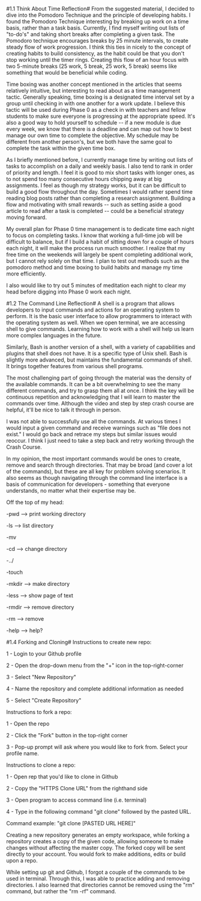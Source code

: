 #1.1 Think About Time Reflection#
From the suggested material, I decided to dive into the Pomodoro Technique and the principle of developing habits. I found the Pomodoro Technique interesting by breaking up work on a time basis, rather than a task basis. Currently, I find myself writing out lists of "to-do's" and taking short breaks after completing a given task. The Pomodoro technique encourages breaks by 25 minute intervals, to create steady flow of work progression. I think this ties in nicely to the concept of creating habits to build consistency, as the habit could be that you don't stop working until the timer rings. Creating this flow of an hour focus with two 5-minute breaks (25 work, 5 break, 25 work, 5 break) seems like something that would be beneficial while coding.

Time boxing was another concept mentioned in the articles that seems relatively intuitive, but interesting to read about as a time management tactic. Generally speaking, time boxing is a designated time interval set by a group until checking in with one another for a work update. I believe this tactic will be used during Phase 0 as a check in with teachers and fellow students to make sure everyone is progressing at the appropriate speed. It's also a good way to hold yourself to schedule -- if a new module is due every week, we know that there is a deadline and can map out how to best manage our own time to complete the objective. My schedule may be different from another person's, but we both have the same goal to complete the task within the given time box.

As I briefly mentioned before, I currently manage time by writing out lists of tasks to accomplish on a daily and weekly basis. I also tend to rank in order of priority and length. I feel it is good to mix short tasks with longer ones, as to not spend too many consecutive hours chipping away at big assignments. I feel as though my strategy works, but it can be difficult to build a good flow throughout the day. Sometimes I would rather spend time reading blog posts rather than completing a research assignment. Building a flow and motivating with small rewards -- such as setting aside a good article to read after a task is completed -- could be a beneficial strategy moving forward.

My overall plan for Phase 0 time management is to dedicate time each night to focus on completing tasks. I know that working a full-time job will be difficult to balance, but if I build a habit of sitting down for a couple of hours each night, it will make the process run much smoother. I realize that my free time on the weekends will largely be spent completing additional work, but I cannot rely solely on that time. I plan to test out methods such as the pomodoro method and time boxing to build habits and manage my time more efficiently.

I also would like to try out 5 minutes of meditation each night to clear my head before digging into Phase 0 work each night.

#1.2 The Command Line Reflection#
A shell is a program that allows developers to input commands and actions for an operating system to perform. It is the basic user interface to allow programmers to interact with the operating system as well. When we open terminal, we are accessing shell to give commands. Learning how to work with a shell will help us learn more complex languages in the future.

Similarly, Bash is another version of a shell, with a variety of capabilities and plugins that shell does not have. It is a specific type of Unix shell. Bash is slightly more advanced, but maintains the fundamental commands of shell. It brings together features from various shell programs.

The most challenging part of going through the material was the density of the available commands. It can be a bit overwhelming to see the many different commands, and try to grasp them all at once. I think the key will be continuous repetition and acknowledging that I will learn to master the commands over time. Although the video and step by step crash course are helpful, it'll be nice to talk it through in person.

I was not able to successfully use all the commands. At various times I would input a given command and receive warnings such as "file does not exist." I would go back and retrace my steps but similar issues would reoccur. I think I just need to take a step back and retry working through the Crash Course.

In my opinion, the most important commands would be ones to create, remove and search through directories. That may be broad (and cover a lot of the commands), but these are all key for problem solving scenarios. It also seems as though navigating through the command line interface is a basis of communication for developers - something that everyone understands, no matter what their expertise may be.

Off the top of my head:

-pwd --> print working directory

-ls --> list directory

-mv

-cd --> change directory

-../

-touch

-mkdir --> make directory

-less --> show page of text

-rmdir --> remove directory

-rm --> remove

-help --> help?

#1.4 Forking and Cloning#
Instructions to create new repo:

1 - Login to your Github profile

2 - Open the drop-down menu from the "+" icon in the top-right-corner

3 - Select "New Repository"

4 - Name the repository and complete additional information as needed

5 - Select "Create Repository"



Instructions to fork a repo:

1 - Open the repo

2 - Click the "Fork" button in the top-right corner

3 - Pop-up prompt will ask where you would like to fork from. Select your profile name.



Instructions to clone a repo:

1 - Open rep that you'd like to clone in Github

2 - Copy the "HTTPS Clone URL" from the righthand side

3 - Open program to access command line (i.e. terminal)

4 - Type in the following command "git clone" followed by the pasted URL.

Command example: "git clone [PASTED URL HERE]"



Creating a new repository generates an empty workspace, while forking a repository creates a copy of the given code, allowing someone to make changes without affecting the master copy. The forked copy will be sent directly to your account. You would fork to make additions, edits or build upon a repo.



While setting up git and Github, I forgot a couple of the commands to be used in terminal. Through this, I was able to practice adding and removing directories. I also learned that directories cannot be removed using the "rm" command, but rather the "rm -rf" command.